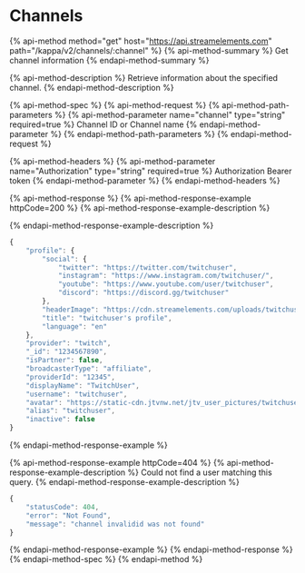 # Channels

{% api-method method="get" host="https://api.streamelements.com" path="/kappa/v2/channels/:channel" %} {% api-method-summary %} Get channel information {% endapi-method-summary %}

{% api-method-description %} Retrieve information about the specified channel. {% endapi-method-description %}

{% api-method-spec %} {% api-method-request %} {% api-method-path-parameters %} {% api-method-parameter name="channel" type="string" required=true %} Channel ID or Channel name {% endapi-method-parameter %} {% endapi-method-path-parameters %} {% endapi-method-request %}

{% api-method-headers %}
{% api-method-parameter name="Authorization" type="string" required=true %}
Authorization Bearer token
{% endapi-method-parameter %}
{% endapi-method-headers %}

{% api-method-response %} {% api-method-response-example httpCode=200 %} {% api-method-response-example-description %}

{% endapi-method-response-example-description %}
```javascript
{
    "profile": {
        "social": {
            "twitter": "https://twitter.com/twitchuser",
            "instagram": "https://www.instagram.com/twitchuser/",
            "youtube": "https://www.youtube.com/user/twitchuser",
            "discord": "https://discord.gg/twitchuser"
        },
        "headerImage": "https://cdn.streamelements.com/uploads/twitchuser.jpg",
        "title": "twitchuser's profile",
        "language": "en"
    },
    "provider": "twitch",
    "_id": "1234567890",
    "isPartner": false,
    "broadcasterType": "affiliate",
    "providerId": "12345",
    "displayName": "TwitchUser",
    "username": "twitchuser",
    "avatar": "https://static-cdn.jtvnw.net/jtv_user_pictures/twitchuser-profile_image-8a9fbe3c190447ce-300x300.jpeg",
    "alias": "twitchuser",
    "inactive": false
}
```
{% endapi-method-response-example %}

{% api-method-response-example httpCode=404 %}
{% api-method-response-example-description %}
Could not find a user matching this query.
{% endapi-method-response-example-description %}

```javascript
{
    "statusCode": 404,
    "error": "Not Found",
    "message": "channel invalidid was not found"
}
```
{% endapi-method-response-example %}
{% endapi-method-response %}
{% endapi-method-spec %}
{% endapi-method %}



